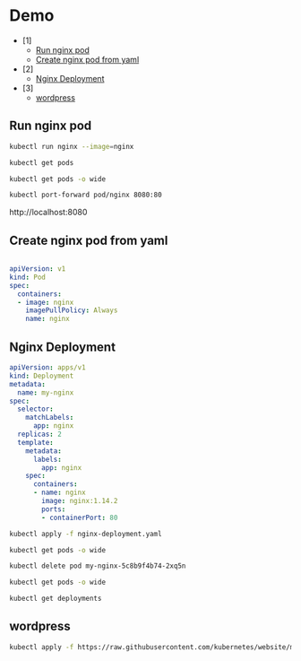 # Demo
- [1]
  - [Run nginx pod](#run-nginx-pod)
  - [Create nginx pod from yaml](#create-nginx-pod-from-yaml)
- [2]
  - [Nginx Deployment](#nginx-deployment)
- [3]
  - [wordpress](#wordpress)


## Run nginx pod
``` bash
kubectl run nginx --image=nginx
```

``` bash
kubectl get pods
```

``` bash
kubectl get pods -o wide
```

``` bash
kubectl port-forward pod/nginx 8080:80
```

http://localhost:8080

## Create nginx pod from yaml

``` yaml

apiVersion: v1
kind: Pod
spec:
  containers:
  - image: nginx
    imagePullPolicy: Always
    name: nginx
```

## Nginx Deployment

``` yaml
apiVersion: apps/v1
kind: Deployment
metadata:
  name: my-nginx
spec:
  selector:
    matchLabels:
      app: nginx
  replicas: 2
  template:
    metadata:
      labels:
        app: nginx
    spec:
      containers:
      - name: nginx
        image: nginx:1.14.2
        ports:
        - containerPort: 80
```

``` bash
kubectl apply -f nginx-deployment.yaml
```

``` bash
kubectl get pods -o wide
```

``` bash
kubectl delete pod my-nginx-5c8b9f4b74-2xq5n
```

``` bash
kubectl get pods -o wide
```

``` bash	
kubectl get deployments
```

## wordpress

``` bash
kubectl apply -f https://raw.githubusercontent.com/kubernetes/website/master/content/en/examples/application/wordpress/mysql-deployment.yaml
```


